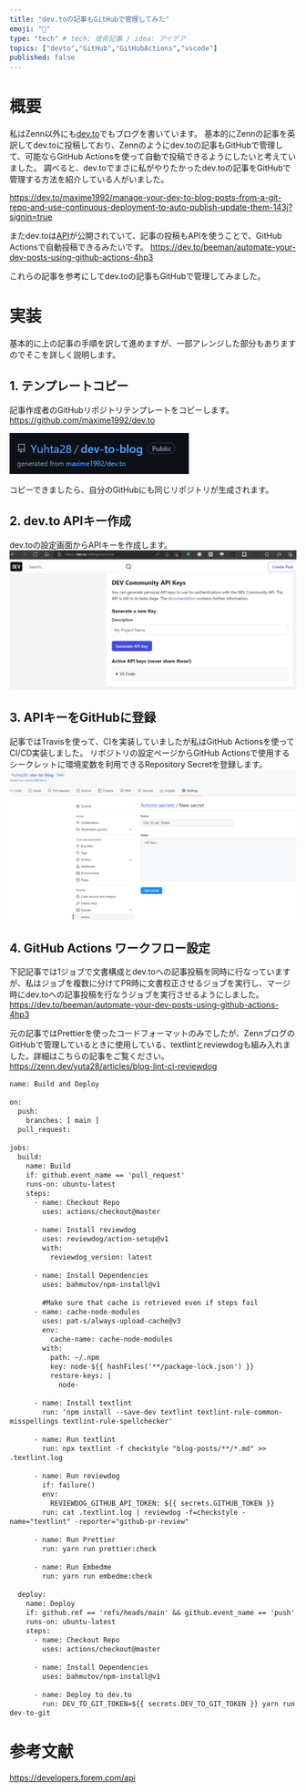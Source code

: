 ```yaml
---
title: "dev.toの記事もGitHubで管理してみた"
emoji: "🐁"
type: "tech" # tech: 技術記事 / idea: アイデア
topics: ["devto","GitHub","GitHubActions","vscode"]
published: false
---
```


# 概要

私はZenn以外にも[dev.to](https://dev.to/yuta28)でもブログを書いています。
基本的にZennの記事を英訳してdev.toに投稿しており、Zennのようにdev.toの記事もGitHubで管理して、可能ならGitHub Actionsを使って自動で投稿できるようにしたいと考えていました。
調べると、dev.toでまさに私がやりたかったdev.toの記事をGitHubで管理する方法を紹介している人がいました。

https://dev.to/maxime1992/manage-your-dev-to-blog-posts-from-a-git-repo-and-use-continuous-deployment-to-auto-publish-update-them-143j?signin=true

またdev.toは[API](https://developers.forem.com/api)が公開されていて、記事の投稿もAPIを使うことで、GitHub Actionsで自動投稿できるみたいです。
https://dev.to/beeman/automate-your-dev-posts-using-github-actions-4hp3

これらの記事を参考にしてdev.toの記事もGitHubで管理してみました。

# 実装

基本的に上の記事の手順を訳して進めますが、一部アレンジした部分もありますのでそこを詳しく説明します。
## 1. テンプレートコピー
記事作成者のGitHubリポジトリテンプレートをコピーします。
https://github.com/maxime1992/dev.to

![](/images/dev-github-vscode/image1.png)

コピーできましたら、自分のGitHubにも同じリポジトリが生成されます。

## 2. dev.to APIキー作成

dev.toの設定画面からAPIキーを作成します。 ![](/images/dev-github-vscode/image2.png)

## 3. APIキーをGitHubに登録
記事ではTravisを使って、CIを実装していましたが私はGitHub Actionsを使ってCI/CD実装しました。
リポジトリの設定ページからGitHub Actionsで使用するシークレットに環境変数を利用できるRepository Secretを登録します。 ![](/images/dev-github-vscode/image3.png)

## 4. GitHub Actions ワークフロー設定
下記記事では1ジョブで文書構成とdev.toへの記事投稿を同時に行なっていますが、私はジョブを複数に分けてPR時に文書校正させるジョブを実行し、マージ時にdev.toへの記事投稿を行なうジョブを実行させるようにしました。
https://dev.to/beeman/automate-your-dev-posts-using-github-actions-4hp3

元の記事ではPrettierを使ったコードフォーマットのみでしたが、ZennブログのGitHubで管理しているときに使用している、textlintとreviewdogも組み入れました。詳細はこちらの記事をご覧ください。
https://zenn.dev/yuta28/articles/blog-lint-ci-reviewdog

```yml: build.yml
name: Build and Deploy

on:
  push:
    branches: [ main ]
  pull_request:

jobs:
  build:
    name: Build
    if: github.event_name == 'pull_request'
    runs-on: ubuntu-latest
    steps:
      - name: Checkout Repo
        uses: actions/checkout@master

      - name: Install reviewdog
        uses: reviewdog/action-setup@v1
        with:
          reviewdog_version: latest

      - name: Install Dependencies
        uses: bahmutov/npm-install@v1

        #Make sure that cache is retrieved even if steps fail
      - name: cache-node-modules
        uses: pat-s/always-upload-cache@v3
        env:
          cache-name: cache-node-modules
        with:
          path: ~/.npm
          key: node-${{ hashFiles('**/package-lock.json') }}
          restore-keys: |
            node-

      - name: Install textlint
        run: 'npm install --save-dev textlint textlint-rule-common-misspellings textlint-rule-spellchecker'
      
      - name: Run textlint
        run: npx textlint -f checkstyle "blog-posts/**/*.md" >> .textlint.log

      - name: Run reviewdog
        if: failure()
        env:
          REVIEWDOG_GITHUB_API_TOKEN: ${{ secrets.GITHUB_TOKEN }}
        run: cat .textlint.log | reviewdog -f=checkstyle -name="textlint" -reporter="github-pr-review"

      - name: Run Prettier
        run: yarn run prettier:check

      - name: Run Embedme
        run: yarn run embedme:check

  deploy:
    name: Deploy
    if: github.ref == 'refs/heads/main' && github.event_name == 'push'
    runs-on: ubuntu-latest
    steps:
      - name: Checkout Repo
        uses: actions/checkout@master

      - name: Install Dependencies
        uses: bahmutov/npm-install@v1

      - name: Deploy to dev.to
        run: DEV_TO_GIT_TOKEN=${{ secrets.DEV_TO_GIT_TOKEN }} yarn run dev-to-git
```

# 参考文献

https://developers.forem.com/api

